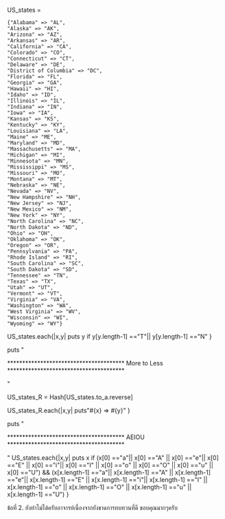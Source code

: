 US_states = 

	{"Alabama" => "AL",
	"Alaska" => "AK",
	"Arizona" => "AZ",
	"Arkansas" => "AR",
	"California" => "CA",
	"Colorado" => "CO",
	"Connecticut" => "CT",
	"Delaware" => "DE",
	"District of Columbia" => "DC",
	"Florida" => "FL",
	"Georgia" => "GA",
	"Hawaii" => "HI",
	"Idaho" => "ID",
	"Illinois" => "IL",
	"Indiana" => "IN",
	"Iowa" => "IA",
	"Kansas" => "KS",
	"Kentucky" => "KY",
	"Louisiana" => "LA",
	"Maine" => "ME",
	"Maryland" => "MD",
	"Massachusetts" => "MA",
	"Michigan" => "MI",
	"Minnesota" => "MN",
	"Mississippi" => "MS",
	"Missouri" => "MO",
	"Montana" => "MT",
	"Nebraska" => "NE",
	"Nevada" => "NV",
	"New Hampshire" => "NH",
	"New Jersey" => "NJ",
	"New Mexico" => "NM",
	"New York" => "NY",
	"North Carolina" => "NC",
	"North Dakota" => "ND",
	"Ohio" => "OH",
	"Oklahoma" => "OK",
	"Oregon" => "OR",
	"Pennsylvania" => "PA",
	"Rhode Island" => "RI",
	"South Carolina" => "SC",
	"South Dakota" => "SD",
	"Tennessee" => "TN",
	"Texas" => "TX",
	"Utah" => "UT",
	"Vermont" => "VT",
	"Virginia" => "VA",
	"Washington" => "WA",
	"West Virginia" => "WV",
	"Wisconsin" => "WI",
	"Wyoming" => "WY"}
	
US_states.each{|x,y| puts y if y[y.length-1] =="T"|| y[y.length-1] =="N" }


 
puts " 




*************************************** More to Less ***************************************




"

US_states_R = Hash[US_states.to_a.reverse]

US_states_R.each{|x,y|  puts"#{x} => #{y}" }


puts " 




*************************************** AEIOU ***************************************




"
US_states.each{|x,y| puts x if (x[0] =="a"|| x[0] =="A" || x[0] =="e"|| x[0] =="E" || x[0] =="i"|| x[0] =="I" || x[0] =="o" || x[0] =="O" || x[0] =="u" || x[0] =="U") && (x[x.length-1] =="a"|| x[x.length-1] =="A" || x[x.length-1] =="e"|| x[x.length-1] =="E" || x[x.length-1] =="i"|| x[x.length-1] =="I" || x[x.length-1] =="o" || x[x.length-1] =="O" || x[x.length-1] =="u" || x[x.length-1] =="U") }



ข้อที่ 2. ยังทำไม่ได้ครับอาจารย์เนื่องจากยังขาดการทบทวนที่ดี  ขอบคุณมากๆครับ
	
